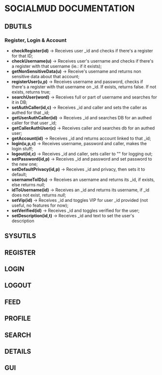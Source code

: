 # SOCIALMUD DOCUMENTATION

## DBUTILS

### Register, Login & Account
 - **checkRegister(id)** -> Receives user \_id and checks if there's a register for that ID;
 - **checkUsername(u)** -> Receives user's username and checks if there's a register with that username (ie.: if it exists);
 - **getNonSensitiveData(u)** -> Receive's username and returns non sensitive data about that account;
 - **registerUser(u,p)** -> Receives username and password, checks if there's a register with that username on \_id. If exists, returns false. If not exists, returns true;
 - **searchUser(word)** -> Receives full or part of username and searches for it in DB;
 - **setAuthCaller(id,c)** -> Receives \_id and caller and sets the caller as authed for that \_id;
 - **getUserAuthCaller(id)** -> Receives \_id and searches DB for an authed caller for that user \_id;
 - **getCallerAuthUser(c)** -> Receives caller and searches db for an authed user;
 - **getAccount(id)** -> Receives \_id and returns account linked to that \_id;
 - **login(u,p,c)** -> Receives username, password and caller, makes the login stuff;
 - **logout(id,c)** -> Receives \_id and caller, sets caller to "" for logging out;
 - **setPassword(id,p)** -> Receives \_id and password and set password to the new one;
 - **setDefaultPrivacy(id,p)** -> Receives \_id and privacy, then sets it to default;
 - **usernameToID(u)** -> Receives an username and returns its \_id, if exists, else returns _null_;
 - **idToUsername(id)** -> Receives an \_id and returns its username, if \_id does not exist, returns _null_;
 - **setVip(id)** -> Receives \_id and toggles VIP for user \_id provided (not useful, no features for now);
 - **setVerified(id)** -> Receives \_id and toggles verified for the user;
 - **setDescription(id,t)** -> Receives \_id and text to set the user's description

## SYSUTILS

## REGISTER

## LOGIN

## LOGOUT

## FEED

## PROFILE

## SEARCH

## DETAILS

## GUI
